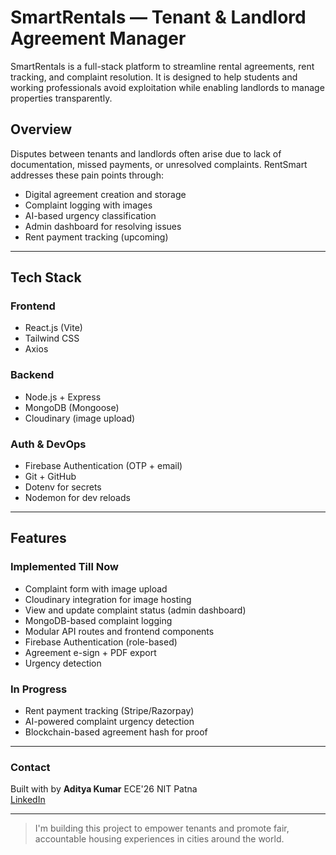 # SmartRentals — Tenant & Landlord Agreement Manager

SmartRentals is a full-stack platform to streamline rental agreements, rent tracking, and complaint resolution. It is designed to help students and working professionals avoid exploitation while enabling landlords to manage properties transparently.

## Overview

Disputes between tenants and landlords often arise due to lack of documentation, missed payments, or unresolved complaints. RentSmart addresses these pain points through:

- Digital agreement creation and storage
- Complaint logging with images
- AI-based urgency classification
- Admin dashboard for resolving issues
- Rent payment tracking (upcoming)


---

## Tech Stack

### Frontend
- React.js (Vite)
- Tailwind CSS
- Axios

### Backend
- Node.js + Express
- MongoDB (Mongoose)
- Cloudinary (image upload)

### Auth & DevOps
- Firebase Authentication (OTP + email) 
- Git + GitHub
- Dotenv for secrets
- Nodemon for dev reloads

---

## Features

### Implemented Till Now
- Complaint form with image upload
- Cloudinary integration for image hosting
- View and update complaint status (admin dashboard)
- MongoDB-based complaint logging
- Modular API routes and frontend components
- Firebase Authentication (role-based)
- Agreement e-sign + PDF export
- Urgency detection

### In Progress

- Rent payment tracking (Stripe/Razorpay)
- AI-powered complaint urgency detection
- Blockchain-based agreement hash for proof

---
### Contact

Built with by **Aditya Kumar**
ECE'26 NIT Patna    
[LinkedIn](https://linkedin.com/in/adityakumar393)

---

> I'm building this project to empower tenants and promote fair, accountable housing experiences in cities around the world.
